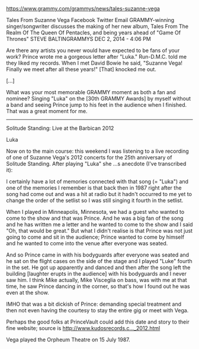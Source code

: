 

https://www.grammy.com/grammys/news/tales-suzanne-vega

Tales From Suzanne Vega
Facebook
Twitter
Email
GRAMMY-winning singer/songwriter discusses the making of her new album, Tales From The Realm Of The Queen Of Pentacles, and being years ahead of "Game Of Thrones"
STEVE BALTINGRAMMYS DEC 2, 2014 - 4:06 PM

Are there any artists you never would have expected to be fans of your work?
Prince wrote me a gorgeous letter after "Luka." Run-D.M.C. told me they liked my records. When I met David Bowie he said, "Suzanne Vega! Finally we meet after all these years!" [That] knocked me out.

[...]

What was your most memorable GRAMMY moment as both a fan and nominee?
Singing "Luka" on the [30th GRAMMY Awards] by myself without a band and seeing Prince jump to his feet in the audience when I finished. That was a great moment for me.

---


Solitude Standing: Live at the Barbican 2012

Luka 

Now on to the main course: this weekend I was listening to a live recording of one of Suzanne Vega's 2012 concerts for the 25th anniversary of Solitude Standing. After playing "Luka" she ...s anecdote (I've transcribed it):

I certainly have a lot of memories connected with that song (= "Luka") and one of the memories I remember is that back then in 1987 right after the song had come out and was a hit at radio but it hadn't occurred to me yet to change the order of the setlist so I was still singing it fourth in the setlist.

When I played in Minneapolis, Minnesota, we had a guest who wanted to come to the show and that was Prince. And he was a big fan of the song and he has written me a letter and he wanted to come to the show and I said "Oh, that would be great." But what I didn't realise is that Prince was not just going to come and sit in the audience; Prince wanted to come by himself and he wanted to come into the venue after everyone was seated.

And so Prince came in with his bodyguards after everyone was seated and he sat on the flight cases on the side of the stage and I played "Luke" fourth in the set. He got up apparently and danced and then after the song left the building [laughter erupts in the audience] with his bodyguards and I never saw him. I think Mike actually, Mike Visceglia on bass, was with me at that time, he saw Prince dancing in the corner, so that's how I found out he was even at the show.

IMHO that was a bit dickish of Prince: demanding special treatment and then not even having the courtesy to stay the entire gig or meet with Vega.

Perhaps the good folks at PrinceVault could add this date and story to their fine website; source is http://www.kudosrecords.c..._2012.html

Vega played the Orpheum Theatre on 15 July 1987.

